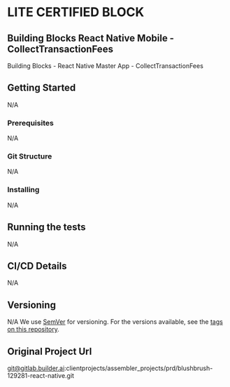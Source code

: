 # LITE CERTIFIED BLOCK
## Building Blocks React Native Mobile -  CollectTransactionFees

Building Blocks - React Native Master App - CollectTransactionFees

## Getting Started
N/A
### Prerequisites
N/A
### Git Structure
N/A
### Installing
N/A
## Running the tests
N/A
## CI/CD Details
N/A
## Versioning
N/A
We use [SemVer](http://semver.org/) for versioning. For the versions available, see the [tags on this repository](https://github.com/your/project/tags).

## Original Project Url

git@gitlab.builder.ai:clientprojects/assembler_projects/prd/blushbrush-129281-react-native.git
